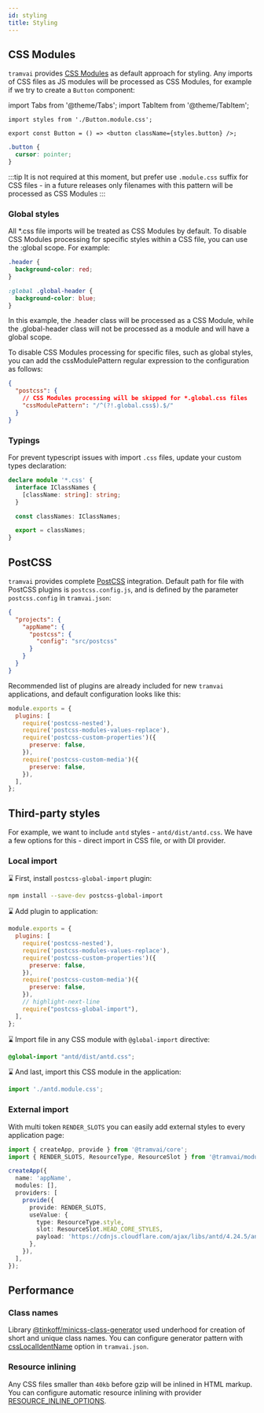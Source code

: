 ```yaml
---
id: styling
title: Styling
---
```


## CSS Modules

`tramvai` provides [CSS Modules](https://github.com/css-modules/css-modules) as default approach for styling.
Any imports of CSS files as JS modules will be processed as CSS Modules, for example if we try to create a `Button` component:

import Tabs from '@theme/Tabs';
import TabItem from '@theme/TabItem';

<Tabs>
  <TabItem value="tsx" label="Button.tsx" default>

```tsx title="Button.tsx"
import styles from './Button.module.css';

export const Button = () => <button className={styles.button} />;
```

  </TabItem>
  <TabItem value="css" label="Button.module.css">

```css title="Button.module.css"
.button {
  cursor: pointer;
}
```

  </TabItem>
</Tabs>

:::tip
It is not required at this moment, but prefer use `.module.css` suffix for CSS files - in a future releases only filenames with this pattern will be processed as CSS Modules
:::

### Global styles

All *.css file imports will be treated as CSS Modules by default. To disable CSS Modules processing for specific styles within a CSS file, you can use the :global scope. For example:

```css
.header {
  background-color: red;
}

:global .global-header {
  background-color: blue;
}
```
In this example, the .header class will be processed as a CSS Module, while the .global-header class will not be processed as a module and will have a global scope.

To disable CSS Modules processing for specific files, such as global styles, you can add the cssModulePattern regular expression to the configuration as follows:

```json
{
  "postcss": {
    // CSS Modules processing will be skipped for *.global.css files
    "cssModulePattern": "/^(?!.global.css$).$/"
  }
}
```

### Typings

For prevent typescript issues with import `.css` files, update your custom types declaration:

```ts title="typings.d.ts"
declare module '*.css' {
  interface IClassNames {
    [className: string]: string;
  }

  const classNames: IClassNames;

  export = classNames;
}
```

## PostCSS

`tramvai` provides complete [PostCSS](https://github.com/postcss/postcss) integration.
Default path for file with PostCSS plugins is `postcss.config.js`, and is defined by the parameter `postcss.config` in `tramvai.json`:

```json title="tramvai.json"
{
  "projects": {
    "appName": {
      "postcss": {
        "config": "src/postcss"
      }
    }
  }
}
```

Recommended list of plugins are already included for new `tramvai` applications, and default configuration looks like this:

```js title="src/postcss.js"
module.exports = {
  plugins: [
    require('postcss-nested'),
    require('postcss-modules-values-replace'),
    require('postcss-custom-properties')({
      preserve: false,
    }),
    require('postcss-custom-media')({
      preserve: false,
    }),
  ],
};
```

## Third-party styles

For example, we want to include `antd` styles - `antd/dist/antd.css`.
We have a few options for this - direct import in CSS file, or with DI provider.

### Local import

:hourglass: First, install `postcss-global-import` plugin:

```bash npm2yarn
npm install --save-dev postcss-global-import
```

:hourglass: Add plugin to application:

```js title="src/postcss.js"
module.exports = {
  plugins: [
    require('postcss-nested'),
    require('postcss-modules-values-replace'),
    require('postcss-custom-properties')({
      preserve: false,
    }),
    require('postcss-custom-media')({
      preserve: false,
    }),
    // highlight-next-line
    require("postcss-global-import"),
  ],
};
```

:hourglass: Import file in any CSS module with `@global-import` directive:

```css title="antd.module.css"
@global-import "antd/dist/antd.css";
```

:hourglass: And last, import this CSS module in the application:

```ts title="index.ts"
import './antd.module.css';
```

### External import

With multi token `RENDER_SLOTS` you can easily add external styles to every application page:

```ts title="index.ts"
import { createApp, provide } from '@tramvai/core';
import { RENDER_SLOTS, ResourceType, ResourceSlot } from '@tramvai/module-render';

createApp({
  name: 'appName',
  modules: [],
  providers: [
    provide({
      provide: RENDER_SLOTS,
      useValue: {
        type: ResourceType.style,
        slot: ResourceSlot.HEAD_CORE_STYLES,
        payload: 'https://cdnjs.cloudflare.com/ajax/libs/antd/4.24.5/antd.min.css',
      },
    }),
  ],
});
```

## Performance

### Class names

Library [@tinkoff/minicss-class-generator](https://tramvai.dev/docs/references/libs/minicss/) used underhood for creation of short and unique class names.
You can configure generator pattern with [cssLocalIdentName](https://tramvai.dev/docs/references/cli/base/#css-class-names-generation-settings) option in `tramvai.json`.

### Resource inlining

Any CSS files smaller than `40kb` before gzip will be inlined in HTML markup.
You can configure automatic resource inlining with provider [RESOURCE_INLINE_OPTIONS](https://tramvai.dev/docs/references/modules/render/#automatic-resource-inlining).
